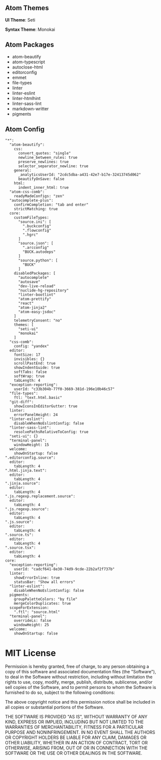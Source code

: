 ## Atom Themes

**UI Theme**: Seti

**Syntax Theme**: Monokai

## Atom Packages

* atom-beautify
* atom-typescript
* autoclose-html
* editorconfig
* emmet
* file-types
* linter
* linter-eslint
* linter-htmlhint
* linter-sass-lint
* markdown-writter
* pigments



## Atom Config

```
"*":
  "atom-beautify":
    css:
      convert_quotes: "single"
      newline_between_rules: true
      preserve_newlines: true
      selector_separator_newline: true
    general:
      _analyticsUserId: "2cdc5dba-a431-42e7-b17e-32413745d062"
      beautifyOnSave: false
    html:
      indent_inner_html: true
  "atom-css-comb":
    readyMadeConfigs: "zen"
  "autocomplete-plus":
    confirmCompletion: "tab and enter"
    strictMatching: true
  core:
    customFileTypes:
      "source.ini": [
        ".buckconfig"
        ".flowconfig"
        ".hgrc"
      ]
      "source.json": [
        ".arcconfig"
        "BUCK.autodeps"
      ]
      "source.python": [
        "BUCK"
      ]
    disabledPackages: [
      "autocomplete"
      "autosave"
      "dev-live-reload"
      "nuclide-hg-repository"
      "linter-bootlint"
      "atom-prettify"
      "react"
      "atom-jinja2"
      "atom-easy-jsdoc"
    ]
    telemetryConsent: "no"
    themes: [
      "seti-ui"
      "monokai"
    ]
  "css-comb":
    config: "yandex"
  editor:
    fontSize: 17
    invisibles: {}
    scrollPastEnd: true
    showIndentGuide: true
    softTabs: false
    softWrap: true
    tabLength: 4
  "exception-reporting":
    userId: "c33b304b-77f0-3669-381d-196e10b46c57"
  "file-types":
    ftl: "text.html.basic"
  "git-diff":
    showIconsInEditorGutter: true
  linter:
    errorPanelHeight: 24
  "linter-eslint":
    disableWhenNoEslintConfig: false
  "linter-sass-lint":
    resolvePathsRelativeToConfig: true
  "seti-ui": {}
  "terminal-panel":
    windowHeight: 15
  welcome:
    showOnStartup: false
".editorconfig.source":
  editor:
    tabLength: 4
".html.jinja.text":
  editor:
    tabLength: 4
".jinja.source":
  editor:
    tabLength: 4
".js.regexp.replacement.source":
  editor:
    tabLength: 4
".js.regexp.source":
  editor:
    tabLength: 4
".js.source":
  editor:
    tabLength: 4
".source.ts":
  editor:
    tabLength: 4
".source.tsx":
  editor:
    tabLength: 4
core:
  "exception-reporting":
    userId: "cadcf641-8e30-74d9-9cde-22b2af2f737b"
  linter:
    showErrorInline: true
    statusBar: "Show all errors"
  "linter-eslint":
    disableWhenNoEslintConfig: false
  pigments:
    groupPaletteColors: "by file"
    mergeColorDuplicates: true
  scopeForExtension:
    ".ftl": "source.html"
  "terminal-panel":
    overrideLs: false
    windowHeight: 25
  welcome:
    showOnStartup: false
```

MIT License
======

Permission is hereby granted, free of charge, to any person obtaining a copy of this software and associated documentation files (the "Software"), to deal in the Software without restriction, including without limitation the rights to use, copy, modify, merge, publish, distribute, sublicense, and/or sell copies of the Software, and to permit persons to whom the Software is furnished to do so, subject to the following conditions:

The above copyright notice and this permission notice shall be included in all copies or substantial portions of the Software.

THE SOFTWARE IS PROVIDED "AS IS", WITHOUT WARRANTY OF ANY KIND, EXPRESS OR IMPLIED, INCLUDING BUT NOT LIMITED TO THE WARRANTIES OF MERCHANTABILITY, FITNESS FOR A PARTICULAR PURPOSE AND NONINFRINGEMENT. IN NO EVENT SHALL THE AUTHORS OR COPYRIGHT HOLDERS BE LIABLE FOR ANY CLAIM, DAMAGES OR OTHER LIABILITY, WHETHER IN AN ACTION OF CONTRACT, TORT OR OTHERWISE, ARISING FROM, OUT OF OR IN CONNECTION WITH THE SOFTWARE OR THE USE OR OTHER DEALINGS IN THE SOFTWARE.

